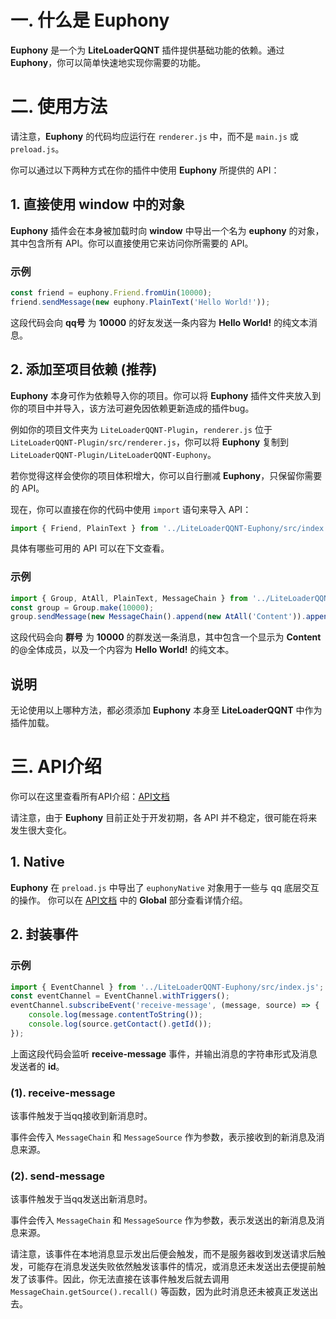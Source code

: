 # 一. 什么是 Euphony
**Euphony** 是一个为 **LiteLoaderQQNT** 插件提供基础功能的依赖。通过 **Euphony**，你可以简单快速地实现你需要的功能。
# 二. 使用方法
请注意，**Euphony** 的代码均应运行在 `renderer.js` 中，而不是 `main.js` 或 `preload.js`。

你可以通过以下两种方式在你的插件中使用 **Euphony** 所提供的 API：
## 1. 直接使用 window 中的对象
**Euphony** 插件会在本身被加载时向 **window** 中导出一个名为 **euphony** 的对象，其中包含所有 API。你可以直接使用它来访问你所需要的 API。
### 示例
```js
const friend = euphony.Friend.fromUin(10000);
friend.sendMessage(new euphony.PlainText('Hello World!'));
```
这段代码会向 **qq号** 为 **10000** 的好友发送一条内容为 **Hello World!** 的纯文本消息。
## 2. 添加至项目依赖 (推荐)
**Euphony** 本身可作为依赖导入你的项目。你可以将 **Euphony** 插件文件夹放入到你的项目中并导入，该方法可避免因依赖更新造成的插件bug。

例如你的项目文件夹为 `LiteLoaderQQNT-Plugin`，`renderer.js` 位于 `LiteLoaderQQNT-Plugin/src/renderer.js`，你可以将 **Euphony** 复制到 `LiteLoaderQQNT-Plugin/LiteLoaderQQNT-Euphony`。

若你觉得这样会使你的项目体积增大，你可以自行删减 **Euphony**，只保留你需要的 API。

现在，你可以直接在你的代码中使用 `import` 语句来导入 API：
```js
import { Friend, PlainText } from '../LiteLoaderQQNT-Euphony/src/index.js';
```
具体有哪些可用的 API 可以在下文查看。
### 示例
```js
import { Group, AtAll, PlainText, MessageChain } from '../LiteLoaderQQNT-Euphony/src/index.js';
const group = Group.make(10000);
group.sendMessage(new MessageChain().append(new AtAll('Content')).append(new PlainText('Hello World!')));
```
这段代码会向 **群号** 为 **10000** 的群发送一条消息，其中包含一个显示为 **Content** 的@全体成员，以及一个内容为 **Hello World!** 的纯文本。
## 说明
无论使用以上哪种方法，都必须添加 **Euphony** 本身至 **LiteLoaderQQNT** 中作为插件加载。
# 三. API介绍
你可以在这里查看所有API介绍：[API文档](https://xtaw.github.io/LiteLoaderQQNT-Euphony/)

请注意，由于 **Euphony** 目前正处于开发初期，各 API 并不稳定，很可能在将来发生很大变化。
## 1. Native
**Euphony** 在 `preload.js` 中导出了 `euphonyNative` 对象用于一些与 qq 底层交互的操作。
你可以在 [API文档](https://xtaw.github.io/LiteLoaderQQNT-Euphony/) 中的 **Global** 部分查看详情介绍。
## 2. 封装事件
###  示例
```js
import { EventChannel } from '../LiteLoaderQQNT-Euphony/src/index.js';
const eventChannel = EventChannel.withTriggers();
eventChannel.subscribeEvent('receive-message', (message, source) => {
    console.log(message.contentToString());
    console.log(source.getContact().getId());
});
```
上面这段代码会监听 **receive-message** 事件，并输出消息的字符串形式及消息发送者的 **id**。
### (1). receive-message
该事件触发于当qq接收到新消息时。

事件会传入 `MessageChain` 和 `MessageSource` 作为参数，表示接收到的新消息及消息来源。
### (2). send-message
该事件触发于当qq发送出新消息时。

事件会传入 `MessageChain` 和 `MessageSource` 作为参数，表示发送出的新消息及消息来源。

请注意，该事件在本地消息显示发出后便会触发，而不是服务器收到发送请求后触发，可能存在消息发送失败依然触发该事件的情况，或消息还未发送出去便提前触发了该事件。因此，你无法直接在该事件触发后就去调用 `MessageChain.getSource().recall()` 等函数，因为此时消息还未被真正发送出去。